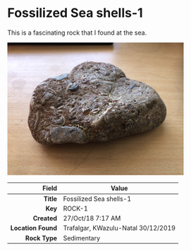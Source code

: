 # Fossilized Sea shells-1
This is a fascinating rock that I found at the sea.
 


<img height="300px" src="10000.jpg"/>

|       Field | Value                   |
|------------:|-------------------------|
|   **Title** | Fossilized Sea shells-1 |
|     **Key** | ROCK-1 |
| **Created** | 27/Oct/18 7:17 AM |
| **Location Found** | Trafalgar, KWazulu-Natal 30/12/2019 |
| **Rock Type** | Sedimentary |

